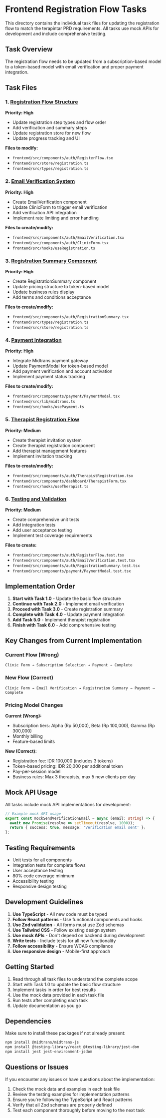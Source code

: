 # Frontend Registration Flow Tasks

This directory contains the individual task files for updating the registration flow to match the terapintar PRD requirements. All tasks use mock APIs for development and include comprehensive testing.

## Task Overview

The registration flow needs to be updated from a subscription-based model to a token-based model with email verification and proper payment integration.

## Task Files

### 1. [Registration Flow Structure](./1.0-registration-flow-structure.md)
**Priority: High**
- Update registration step types and flow order
- Add verification and summary steps
- Update registration store for new flow
- Update progress tracking and UI

**Files to modify:**
- `frontend/src/components/auth/RegisterFlow.tsx`
- `frontend/src/store/registration.ts`
- `frontend/src/types/registration.ts`

### 2. [Email Verification System](./2.0-email-verification-system.md)
**Priority: High**
- Create EmailVerification component
- Update ClinicForm to trigger email verification
- Add verification API integration
- Implement rate limiting and error handling

**Files to create/modify:**
- `frontend/src/components/auth/EmailVerification.tsx`
- `frontend/src/components/auth/ClinicForm.tsx`
- `frontend/src/hooks/useRegistration.ts`

### 3. [Registration Summary Component](./3.0-registration-summary-component.md)
**Priority: High**
- Create RegistrationSummary component
- Update pricing structure to token-based model
- Update business rules display
- Add terms and conditions acceptance

**Files to create/modify:**
- `frontend/src/components/auth/RegistrationSummary.tsx`
- `frontend/src/types/registration.ts`
- `frontend/src/store/registration.ts`

### 4. [Payment Integration](./4.0-payment-integration.md)
**Priority: High**
- Integrate Midtrans payment gateway
- Update PaymentModal for token-based model
- Add payment verification and account activation
- Implement payment status tracking

**Files to create/modify:**
- `frontend/src/components/payment/PaymentModal.tsx`
- `frontend/src/lib/midtrans.ts`
- `frontend/src/hooks/usePayment.ts`

### 5. [Therapist Registration Flow](./5.0-therapist-registration-flow.md)
**Priority: Medium**
- Create therapist invitation system
- Create therapist registration component
- Add therapist management features
- Implement invitation tracking

**Files to create/modify:**
- `frontend/src/components/auth/TherapistRegistration.tsx`
- `frontend/src/components/dashboard/TherapistForm.tsx`
- `frontend/src/hooks/useTherapist.ts`

### 6. [Testing and Validation](./6.0-testing-and-validation.md)
**Priority: Medium**
- Create comprehensive unit tests
- Add integration tests
- Add user acceptance testing
- Implement test coverage requirements

**Files to create:**
- `frontend/src/components/auth/RegisterFlow.test.tsx`
- `frontend/src/components/auth/EmailVerification.test.tsx`
- `frontend/src/components/auth/RegistrationSummary.test.tsx`
- `frontend/src/components/payment/PaymentModal.test.tsx`

## Implementation Order

1. **Start with Task 1.0** - Update the basic flow structure
2. **Continue with Task 2.0** - Implement email verification
3. **Proceed with Task 3.0** - Create registration summary
4. **Complete with Task 4.0** - Update payment integration
5. **Add Task 5.0** - Implement therapist registration
6. **Finish with Task 6.0** - Add comprehensive testing

## Key Changes from Current Implementation

### Current Flow (Wrong)
```
Clinic Form → Subscription Selection → Payment → Complete
```

### New Flow (Correct)
```
Clinic Form → Email Verification → Registration Summary → Payment → Complete
```

### Pricing Model Changes

**Current (Wrong):**
- Subscription tiers: Alpha (Rp 50,000), Beta (Rp 100,000), Gamma (Rp 300,000)
- Monthly billing
- Feature-based limits

**New (Correct):**
- Registration fee: IDR 100,000 (includes 3 tokens)
- Token-based pricing: IDR 20,000 per additional token
- Pay-per-session model
- Business rules: Max 3 therapists, max 5 new clients per day

## Mock API Usage

All tasks include mock API implementations for development:

```typescript
// Example mock API usage
export const mockSendVerificationEmail = async (email: string) => {
  await new Promise(resolve => setTimeout(resolve, 1000));
  return { success: true, message: 'Verification email sent' };
};
```

## Testing Requirements

- Unit tests for all components
- Integration tests for complete flows
- User acceptance testing
- 80% code coverage minimum
- Accessibility testing
- Responsive design testing

## Development Guidelines

1. **Use TypeScript** - All new code must be typed
2. **Follow React patterns** - Use functional components and hooks
3. **Use Zod validation** - All forms must use Zod schemas
4. **Use Tailwind CSS** - Follow existing design system
5. **Use mock APIs** - Don't depend on backend during development
6. **Write tests** - Include tests for all new functionality
7. **Follow accessibility** - Ensure WCAG compliance
8. **Use responsive design** - Mobile-first approach

## Getting Started

1. Read through all task files to understand the complete scope
2. Start with Task 1.0 to update the basic flow structure
3. Implement tasks in order for best results
4. Use the mock data provided in each task file
5. Run tests after completing each task
6. Update documentation as you go

## Dependencies

Make sure to install these packages if not already present:

```bash
npm install @midtrans/midtrans-js
npm install @testing-library/react @testing-library/jest-dom
npm install jest jest-environment-jsdom
```

## Questions or Issues

If you encounter any issues or have questions about the implementation:

1. Check the mock data and examples in each task file
2. Review the testing examples for implementation patterns
3. Ensure you're following the TypeScript and React patterns
4. Verify that all Zod schemas are properly defined
5. Test each component thoroughly before moving to the next task
